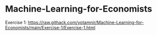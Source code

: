 # Machine-Learning-for-Economists

Exercise 1:
https://raw.githack.com/yotamnir/Machine-Learning-for-Economists/main/Exercise-1/Exercise-1.html
